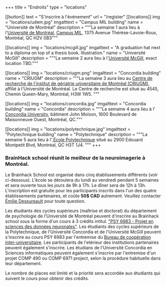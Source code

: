 +++
title = "Endroits"
type = "locations"

[[button]]
    text = "S'inscrire à l'événement"
    url = "/register"
[[locations]]
  img = "locations/udem.jpg"
  imgalttext = "Campus MIL building" 
  name = "Université de Montréal"
  description = """La semaine 1 aura lieu à l'[Université de Montréal](https://umontreal.ca), [Campus MIL](https://campusmil.umontreal.ca/), 1375 Avenue Thérèse-Lavoie-Roux, Montréal, QC H2V 0B3"""
  
[[locations]]
  img = "locations/mcgill.jpg"
  imgalttext = "A graduation hat next to a diploma on top of a thesis book. Illustration." 
  name = "Université McGill"
  description = """La semaine 2 aura lieu à l'[Université McGill](https://mcgill.ca), exact location TBD."""  

[[locations]]
  img = "locations/criugm.png"
  imgalttext = "Concordia building" 
  name = "CRIUGM"
  description = """La semaine 3 aura lieu au [Centre de recherche de l'institut de gériatrie universitaire de Montréal (CRIUGM)](https://www.criugm.qc.ca/fr/contact.html), affilié à l'Université de Montréal. Le Centre de recherche est situé au 4545, Chemin Queen-Mary, Montréal, H3W 1W5.
"""

[[locations]]
  img = "locations/concordia.jpg"
  imgalttext = "Concordia building" 
  name = "Concordia"
  description = """La semaine 4 aura lieu à l'<a href="https://www.concordia.ca/"> Concordia University</a>, bâtiment John Molson, 1600 Boulevard de Maisonneuve Ouest, Montréal, QC."""

[[locations]]
  img = "locations/polytechnique.jpg"
  imgalttext = "Polytechnique building" 
  name = "Polytechnique"
  description = """La semaine 5 aura lieu à l'<a href="https://www.polymtl.ca/"> École Polytechnique</a> situé au 2900 Edouard Montpetit Blvd, Montréal, QC H3T 1J4.
"""
+++

### BrainHack school réunit le meilleur de la neuroimagerie à Montréal.

Le Brainhack School est organisé dans cinq établissements différents (voir ci-dessous). L'école se déroulera du lundi au vendredi pendant 5 semaines et sera ouverte tous les jours de 9h à 17h. Le dîner sera de 12h à 13h. L'inscription est gratuite pour les participants inscrits dans l'un des quatre établissements partenaires, et coûte **50$ CAD** autrement. Veuillez contacter [Émilie Dessureault](mailto:emilie.dessureault@criugm.qc.ca) pour toute question.

Les étudiants des cycles supérieurs (maîtrise et doctorat) du département de psychologie de l'Université de Montréal peuvent d'inscrire au Brainhack school sous la forme d'un cours à 3 crédits intitul. ["PSY 6983 - Projet en sciences des données neuronales"](https://admission.umontreal.ca/cours-et-horaires/cours/psy-6983/). Les étudiants des cycles supérieurs de la Polytechnique, de l'Université Concordia et de l'Université McGill peuvent s'inscrire au cours PSY 6983 par l'entremise du [Bureau de coopération inter-universitaire](http://www.bci-qc.ca/). Les participants de l'etérieur des institutions partenaires peuvent également s'inscrire. Les étudians de l'Université Concordia en Sciences informatiques peuvent également s'inscrire par l'entremise d'un projet COMP 490 ou COMP 6971 project, selon la procédure habituelle dans leur département.


<div class="alert alert-danger text-center" role="alert">Le nombre de places est limité et la priorité sera accordée aux étudiants qui suivent le cours pour obtenir des crédits.</div>
